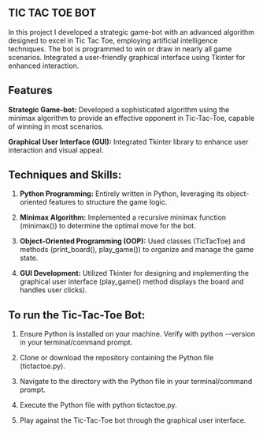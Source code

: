 ## TIC TAC TOE BOT
In this project I developed a strategic game-bot with an advanced algorithm designed to excel in Tic Tac Toe, employing artificial intelligence techniques. The bot is programmed to win or draw in nearly all game scenarios. Integrated a user-friendly graphical interface using Tkinter for enhanced interaction.


## Features

**Strategic Game-bot:** Developed a sophisticated algorithm using the minimax algorithm to provide an effective opponent in Tic-Tac-Toe, capable of winning in most scenarios.

**Graphical User Interface (GUI):** Integrated Tkinter library to enhance user interaction and visual appeal.

## Techniques and Skills:

1. ****Python Programming:**** Entirely written in Python, leveraging its object-oriented features to structure the game logic.

2. **Minimax Algorithm:** Implemented a recursive minimax function (minimax()) to determine the optimal move for the bot.

3. **Object-Oriented Programming (OOP):** Used classes (TicTacToe) and methods (print_board(), play_game()) to organize and manage the game state.

4. **GUI Development:** Utilized Tkinter for designing and implementing the graphical user interface (play_game() method displays the board and handles user clicks).


## To run the Tic-Tac-Toe Bot:

1. Ensure Python is installed on your machine. Verify with python --version in your terminal/command prompt.

2. Clone or download the repository containing the Python file (tictactoe.py).

3. Navigate to the directory with the Python file in your terminal/command prompt.

4. Execute the Python file with python tictactoe.py.

5. Play against the Tic-Tac-Toe bot through the graphical user interface.
